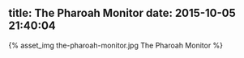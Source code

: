 title: The Pharoah Monitor
date: 2015-10-05 21:40:04
---

{% asset_img the-pharoah-monitor.jpg The Pharoah Monitor %}
